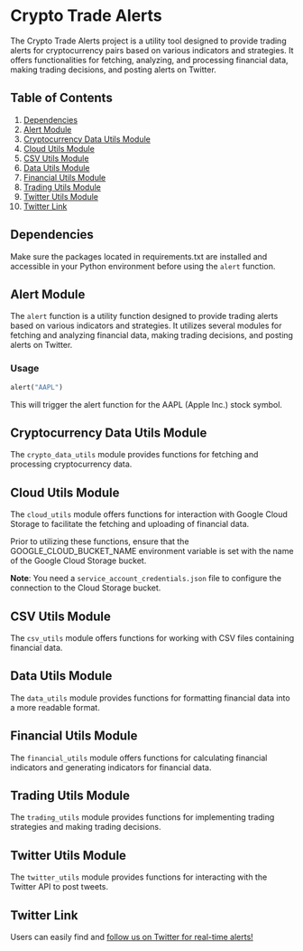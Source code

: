 # Crypto Trade Alerts

The Crypto Trade Alerts project is a utility tool designed to provide trading alerts for cryptocurrency pairs based on various indicators and strategies. It offers functionalities for fetching, analyzing, and processing financial data, making trading decisions, and posting alerts on Twitter.

## Table of Contents

1. [Dependencies](#dependencies)
2. [Alert Module](#alert-module)
3. [Cryptocurrency Data Utils Module](#cryptocurrency-data-utils-module)
4. [Cloud Utils Module](#cloud-utils-module)
5. [CSV Utils Module](#csv-utils-module)
6. [Data Utils Module](#data-utils-module)
7. [Financial Utils Module](#financial-utils-module)
8. [Trading Utils Module](#trading-utils-module)
9. [Twitter Utils Module](#twitter-utils-module)
10. [Twitter Link](#twitter-link)

## Dependencies

Make sure the packages located in requirements.txt are installed and accessible in your Python environment before using the `alert` function.

## Alert Module

The `alert` function is a utility function designed to provide trading alerts based on various indicators and strategies. It utilizes several modules for fetching and analyzing financial data, making trading decisions, and posting alerts on Twitter.

### Usage

```python
alert("AAPL")
```

This will trigger the alert function for the AAPL (Apple Inc.) stock symbol.

## Cryptocurrency Data Utils Module

The `crypto_data_utils` module provides functions for fetching and processing cryptocurrency data.

## Cloud Utils Module

The `cloud_utils` module offers functions for interaction with Google Cloud Storage to facilitate the fetching and uploading of financial data.

Prior to utilizing these functions, ensure that the GOOGLE_CLOUD_BUCKET_NAME environment variable is set with the name of the Google Cloud Storage bucket.

**Note**: You need a `service_account_credentials.json` file to configure the connection to the Cloud Storage bucket.

## CSV Utils Module

The `csv_utils` module offers functions for working with CSV files containing financial data.

## Data Utils Module

The `data_utils` module provides functions for formatting financial data into a more readable format.

## Financial Utils Module

The `financial_utils` module offers functions for calculating financial indicators and generating indicators for financial data.

## Trading Utils Module

The `trading_utils` module provides functions for implementing trading strategies and making trading decisions.

## Twitter Utils Module

The `twitter_utils` module provides functions for interacting with the Twitter API to post tweets.

## Twitter Link

Users can easily find and [follow us on Twitter for real-time alerts!](https://x.com/TheBitcoinAlert)





